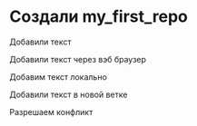 # Создали my_first_repo

Добавили текст

Добавили текст через вэб браузер

Добавим текст локально

Добавили текст в новой ветке

Разрешаем конфликт
